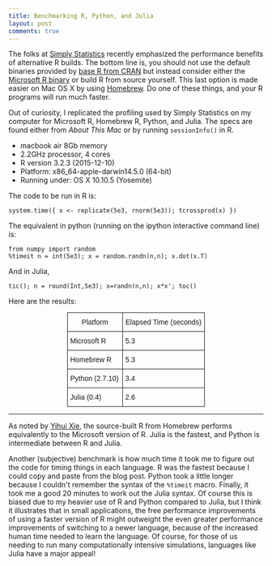 ```yaml
---
title: Benchmarking R, Python, and Julia
layout: post
comments: true
---
```


The folks at [Simply Statistics](http://simplystatistics.org/2016/01/21/parallel-blas-in-r/) recently emphasized the performance benefits of alternative R builds. The bottom line is, you should not use the default binaries provided by [base R from CRAN](http://cran.us.r-project.org/) but instead consider either the [Microsoft R binary](https://mran.revolutionanalytics.com/) or build R from source yourself. This last option is made easier on Mac OS X by using [Homebrew](http://brew.sh/). Do one of these things, and your R programs will run much faster. 

Out of curiosity, I replicated the profiling used by Simply Statistics on my computer for Microsoft R, Homebrew R, Python, and Julia. The specs are found either from *About This Mac* or by running `sessionInfo()` in R.

* macbook air 8Gb memory
* 2.2GHz processor, 4 cores
* R version 3.2.3 (2015-12-10)
* Platform: x86_64-apple-darwin14.5.0 (64-bit)
* Running under: OS X 10.10.5 (Yosemite)

The code to be run in R is: 

    system.time({ x <- replicate(5e3, rnorm(5e3)); tcrossprod(x) }) 

The equivalent in python (running on the ipython interactive command line) is:

    from numpy import random
    %timeit n = int(5e3); x = random.randn(n,n); x.dot(x.T)

And in Julia,

    tic(); n = round(Int,5e3); x=randn(n,n); x*x'; toc()

Here are the results:

<style type="text/css">
.tg  {border-collapse:collapse;border-spacing:0;margin:0px auto;}
.tg td{font-family:Arial, sans-serif;font-size:14px;padding:10px 5px;border-style:solid;border-width:1px;overflow:hidden;word-break:normal;}
.tg th{font-family:Arial, sans-serif;font-size:14px;font-weight:normal;padding:10px 5px;border-style:solid;border-width:1px;overflow:hidden;word-break:normal;}
.tg .tg-yw4l{vertical-align:top}
@media screen and (max-width: 767px) {.tg {width: auto !important;}.tg col {width: auto !important;}.tg-wrap {overflow-x: auto;-webkit-overflow-scrolling: touch;margin: auto 0px;}}</style>
<div class="tg-wrap"><table class="tg" style="undefined;table-layout: fixed; width: 272px">
<colgroup>
<col style="width: 109px">
<col style="width: 163px">
</colgroup>
  <tr>
    <th class="tg-yw4l">Platform</th>
    <th class="tg-yw4l">Elapsed Time (seconds)<br></th>
  </tr>
  <tr>
    <td class="tg-yw4l">Microsoft R<br></td>
    <td class="tg-yw4l">5.3</td>
  </tr>
  <tr>
    <td class="tg-yw4l">Homebrew R<br></td>
    <td class="tg-yw4l">5.3</td>
  </tr>
  <tr>
    <td class="tg-yw4l">Python (2.7.10)<br></td>
    <td class="tg-yw4l">3.4</td>
  </tr>
  <tr>
    <td class="tg-yw4l">Julia (0.4)<br></td>
    <td class="tg-yw4l">2.6</td>
  </tr>
</table></div>

----------

As noted by [Yihui Xie](http://yihui.name/en/), the source-built R from Homebrew performs equivalently to the Microsoft version of R. Julia is the fastest, and Python is intermediate between R and Julia. 

Another (subjective) benchmark is how much time it took me to figure out the code for timing things in each language. R was the fastest because I could copy and paste from the blog post. Python took a little longer because I couldn't remember the syntax of the `%timeit` macro. Finally, it took me a good 20 minutes to work out the Julia syntax. Of course this is biased due to my heavier use of R and Python compared to Julia, but I think it illustrates that in small applications, the free performance improvements of using a faster version of R might outweight the even greater performance improvements of switching to a newer language, because of the increased human time needed to learn the language. Of course, for those of us needing to run many computationally intensive simulations, languages like Julia have a major appeal!